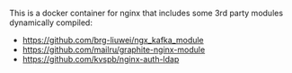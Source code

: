 This is a docker container for nginx that includes some 3rd party modules dynamically compiled:

- https://github.com/brg-liuwei/ngx_kafka_module
- https://github.com/mailru/graphite-nginx-module
- https://github.com/kvspb/nginx-auth-ldap
